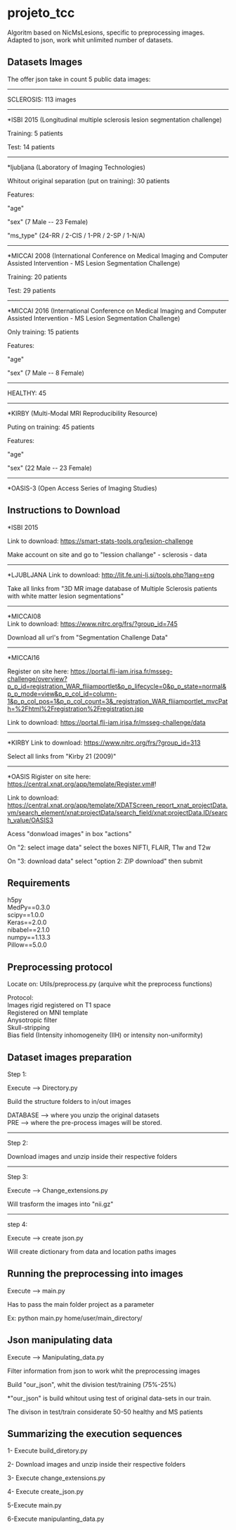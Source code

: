 # projeto_tcc

Algoritm based on NicMsLesions, specific to preprocessing images.
Adapted to json, work whit unlimited number of datasets.




Datasets Images
-----------------------------

The offer json take in count 5 public data images:

-----------------------------------------
SCLEROSIS: 113 images

--------------------------------------------------------------------------------------------------------
*ISBI 2015 (Longitudinal multiple sclerosis lesion segmentation challenge)

Training: 5 patients

Test: 14 patients

---------------------------------------------------------------
*ljubljana (Laboratory of Imaging Technologies)

Whitout original separation (put on training): 30 patients

Features:

"age" 

"sex"   (7 Male -- 23 Female)

"ms_type" (24-RR / 2-CIS / 1-PR  / 2-SP / 1-N/A)

---------------------------------------------------------------
*MICCAI 2008 (International Conference on Medical Imaging and Computer Assisted Intervention - MS Lesion Segmentation Challenge)

Training: 20 patients

Test: 29 patients


---------------------------------------------------------------
*MICCAI 2016 (International Conference on Medical Imaging and Computer Assisted Intervention - MS Lesion Segmentation Challenge)

Only training: 15 patients

Features:

"age" 

"sex" (7 Male -- 8 Female)

-----------------------------------------
HEALTHY: 45

-----------------------------------------
*KIRBY (Multi-Modal MRI Reproducibility Resource)

Puting on training: 45 patients

Features:

"age"

"sex" (22 Male -- 23 Female)


---------------------------------------------------------------
*OASIS-3 (Open Access Series of Imaging Studies)


Instructions to Download
---------------------------------------------------------------------------------------------
*ISBI 2015

Link to download: https://smart-stats-tools.org/lesion-challenge

Make account on site and go to "lession challange" - sclerosis - data


------------------------------------------------------------------------------------------------------------------------------
*LJUBLJANA
Link to download: http://lit.fe.uni-lj.si/tools.php?lang=eng


Take all links from "3D MR image database of Multiple Sclerosis patients with white matter lesion segmentations"


------------------------------------------------------------------------------------------------------------------------------
*MICCAI08  
Link to download: https://www.nitrc.org/frs/?group_id=745


Download all url's from "Segmentation Challenge Data"

------------------------------------------------------------------------------------------------------------------------------------------------------------------------------------------------------------------------------------------------------------------------------------------------------------
*MICCAI16

Register on site here: https://portal.fli-iam.irisa.fr/msseg-challenge/overview?p_p_id=registration_WAR_fliiamportlet&p_p_lifecycle=0&p_p_state=normal&p_p_mode=view&p_p_col_id=column-1&p_p_col_pos=1&p_p_col_count=3&_registration_WAR_fliiamportlet_mvcPath=%2Fhtml%2Fregistration%2Fregistration.jsp


Link to download: https://portal.fli-iam.irisa.fr/msseg-challenge/data

---------------------------------------------------------------------------------------------

*KIRBY
Link to download: https://www.nitrc.org/frs/?group_id=313


Select all links from "Kirby 21 (2009)"

---------------------------------------------------------------------------------------------
*OASIS
Rigister on site here: https://central.xnat.org/app/template/Register.vm#!


Link to download: https://central.xnat.org/app/template/XDATScreen_report_xnat_projectData.vm/search_element/xnat:projectData/search_field/xnat:projectData.ID/search_value/OASIS3

Acess "donwload images" in box "actions"

On "2: select image data" select the boxes NIFTI, FLAIR, T1w and T2w 

On "3: download data" select "option 2: ZIP download" then submit



Requirements
----------------------------------------------------------------
h5py  
MedPy==0.3.0  
scipy==1.0.0  
Keras==2.0.0  
nibabel==2.1.0  
numpy==1.13.3  
Pillow==5.0.0  
 


Preprocessing protocol
-----------------------------------------------------------------

Locate on: Utils/preprocess.py (arquive whit the preprocess functions)

Protocol:  
Images rigid registered on T1 space  
Registered on MNI template  
Anysotropic filter  
Skull-stripping  
Bias field (Intensity inhomogeneity (IIH) or intensity non-uniformity)



Dataset images preparation
-----------------------------------------------------------------
Step 1:

Execute --> Directory.py

Build the structure folders to in/out images

DATABASE --> where you unzip the original datasets  
PRE --> where the pre-process images will be stored.

--------------------------------------------
Step 2:

Download images and unzip inside their respective folders


--------------------------------------------
Step 3:

Execute --> Change_extensions.py

Will trasform the images into "nii.gz"

--------------------------------------------
step 4:

Execute --> create json.py

Will create dictionary from data and location paths images


Running the preprocessing into images
-----------------------------------------------------------------
Execute --> main.py

Has to pass the main folder project as a parameter

Ex: python main.py home/user/main_directory/


Json manipulating data
----------------------------------------------------------------------
Execute --> Manipulating_data.py

Filter information from json to work whit the preprocessing images

Build "our_json", whit the division test/training (75%-25%)

*"our_json" is build whitout using test of original data-sets in our train.

The divison in test/train considerate 50-50 healthy and MS patients


Summarizing the execution sequences
-----------------------------------------------------------------
1- Execute build_diretory.py

2- Download images and unzip inside their respective folders

3- Execute change_extensions.py

4- Execute create_json.py

5-Execute main.py

6-Execute manipulanting_data.py 





